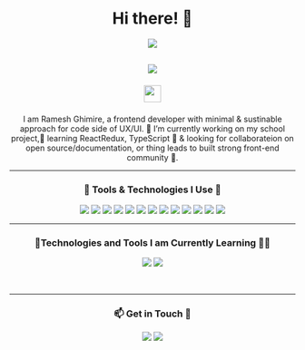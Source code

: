 <h1 align="center">Hi there! 👋</h1>
<p align="center">
  <a href="https://github.com/codeitR">
    <img src="https://img.shields.io/badge/GitHub-@codeitR-red?style=flat-square&logo=github"></a>
</p>

<h2 align="center">
  <a href="https://git.io/typing-svg"><img src="https://readme-typing-svg.herokuapp.com/?lines=Welcome+to+My+GitHub!+&center=true&size=25"></a>
  <p><img src="https://emojis.slackmojis.com/emojis/images/1531849430/4246/blob-sunglasses.gif?1531849430" width="30"/></p>
</h2>
<p align="center" style:font-size:20px; font-family:poppins;>
   I am Ramesh Ghimire, a frontend developer with minimal & sustinable approach for code side of UX/UI.
   🔭 I’m currently working on my school project,🌱 learning  ReactRedux, TypeScript 🤔 & looking for collaborateion on open source/documentation, or thing leads to built strong front-end community 👯. 
</p>
<hr/>
<h3 align="center">
  🔧 Tools & Technologies I Use 🚀 
</h3>
<p align="center">
  <img src="https://img.shields.io/badge/Tool-figma-%23F24E1E?style=flat-square&logo=figma&logoColor=blue">
  <img src="https://img.shields.io/badge/Tool-Visual_Studio_Code-%23007ACC?style=flat-square&logo=visual-studio-code">
  <img src="https://img.shields.io/badge/Code-HTML5-%23E34F26?style=flat-square&logo=html5">
  <img src="https://img.shields.io/badge/Code-CSS3-%231572B6?style=flat-square&logo=css3">
   <img src="https://img.shields.io/badge/Tool-MarkDown-%23F7DF1E?style=flat-square&logo=markdown">
  <img src="https://img.shields.io/badge/Tool-GitHub-%231572B6?style=flat-square&logo=Github">
 
  <img src="https://img.shields.io/badge/Code-JavaScript-%23F7DF1E?style=flat-square&logo=javascript">
  <img src="https://img.shields.io/badge/Tool-Vercel-%2338B2AC?style=flat-square&logo=vercel">
  <img src="https://img.shields.io/badge/Code-Sass-%23F24E1E?style=flat-square&logo=sass&logoColor=pink">
  <img src="https://img.shields.io/badge/Tool-Git-%23F05032?style=flat-square&logo=git">
  <img src="https://img.shields.io/badge/Code-React-%2361DAFB?style=flat-square&logo=react">
  <img src="https://img.shields.io/badge/Code-Tailwind_CSS-%2338B2AC?style=flat-square&logo=tailwind-css">
  <img src="https://img.shields.io/badge/Tool-Netlify-%2338B2AC?style=flat-square&logo=netlify">
</p>

<hr>
<h3 align="center"> 🔧Technologies and Tools I am Currently Learning 🤔🔭</h3>
<p align="center">
  <img src="https://img.shields.io/badge/Code-TypeScript-%231572B6?style=flat-square&logo=typescript">
  <img src="https://img.shields.io/badge/Tool-ReactRedux-%2361DAFB?style=flat-square&logo=redux">
</p>
<br>
<hr>
<h3 align="center"> 📫 Get in Touch 🔭</h3>
<p align="center">
  <a href="https://www.linkedin.com/in/ramesh-ghimire-0aa504265/">
     <img src="https://img.shields.io/badge/LinkedIn-Ramesh Ghimire-%23E34F26?style=flat-square&logo=linkedin"></a>
  <a href="mailto:ghimire.9@gmail.com">
    <img src="https://img.shields.io/badge/Email-ghimire.9%40gmail.com-%23E34F26?style=flat-square&logo=gmail">
  </a>
</p>
 
  
 
